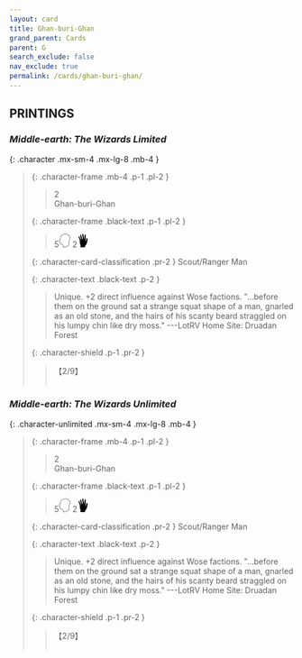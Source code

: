 ```yaml
---
layout: card
title: Ghan-buri-Ghan
grand_parent: Cards
parent: G
search_exclude: false
nav_exclude: true
permalink: /cards/ghan-buri-ghan/
---
```


## PRINTINGS


### _Middle-earth: The Wizards Limited_

{: .character .mx-sm-4 .mx-lg-8 .mb-4 }
> {: .character-frame .mb-4 .p-1 .pl-2 }
> > <div class="card-mp">2</div>
> > <div class="character-card-name">Ghan-buri-Ghan</div>
>
> {: .character-frame .black-text .p-1 .pl-2 }
> > 5![](/assets/images/mind.svg) 2![](/assets/images/di.svg)
>
> {: .character-card-classification .pr-2 }
> Scout/Ranger Man
>
> {: .character-text .black-text .p-2 }
> > Unique. +2 direct influence against Wose factions.  "...before them on the ground sat a strange squat shape of a man, gnarled as an old stone, and the hairs of his scanty beard straggled on his lumpy chin like dry moss." ---LotRV  Home Site: Druadan Forest 
>
> {: .character-shield .p-1 .pr-2 }
> > <div class="card-shield">【2/9】</div>
> > <div class="card-corruption">&nbsp;</div>

### _Middle-earth: The Wizards Unlimited_

{: .character-unlimited .mx-sm-4 .mx-lg-8 .mb-4 }
> {: .character-frame .mb-4 .p-1 .pl-2 }
> > <div class="card-mp">2</div>
> > <div class="character-card-name">Ghan-buri-Ghan</div>
>
> {: .character-frame .black-text .p-1 .pl-2 }
> > 5![](/assets/images/mind.svg) 2![](/assets/images/di.svg)
>
> {: .character-card-classification .pr-2 }
> Scout/Ranger Man
>
> {: .character-text .black-text .p-2 }
> > Unique. +2 direct influence against Wose factions.  "...before them on the ground sat a strange squat shape of a man, gnarled as an old stone, and the hairs of his scanty beard straggled on his lumpy chin like dry moss." ---LotRV  Home Site: Druadan Forest 
>
> {: .character-shield .p-1 .pr-2 }
> > <div class="card-shield">【2/9】</div>
> > <div class="card-corruption">&nbsp;</div>
